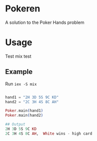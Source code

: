 
# Pokeren

A solution to the Poker Hands problem

# Usage
Test
    mix test

## Example
Run `iex -S mix`
```elixir

hand1 = "2H 3D 5S 9C KD"
hand2 = "2C 3H 4S 8C AH"

Poker.main(hand1) 
Poker.main(hand2) 

## Output
2H 3D 5S 9C KD
2C 3H 4S 8C AH,  White wins - high card 


